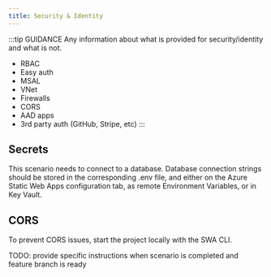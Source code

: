 ```yaml
---
title: Security & Identity
---
```

:::tip GUIDANCE
Any information about what is provided for security/identity and what is not. 

* RBAC
* Easy auth
* MSAL
* VNet
* Firewalls
* CORS
* AAD apps
* 3rd party auth (GitHub, Stripe, etc)
:::

## Secrets

This scenario needs to connect to a database. Database connection strings should be stored in the corresponding .env file, and either on the Azure Static Web Apps configuration tab, as remote Environment Variables, or in Key Vault. 

## CORS 

To prevent CORS issues, start the project locally with the SWA CLI.
 
TODO: provide specific instructions when scenario is completed and feature branch is ready
